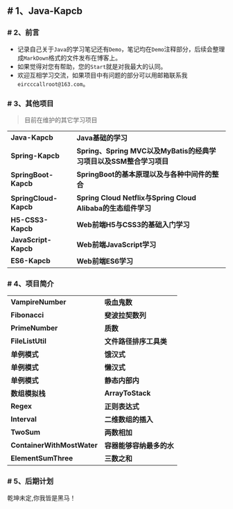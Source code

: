 ## # 1、Java-Kapcb

### # 2、前言

- 记录自己关于`Java`的学习笔记还有`Demo`，笔记均在`Demo`注释部分，后续会整理成`MarkDown`格式的文件发布在博客上。
- 如果觉得对您有帮助，您的`Start`就是对我最大的认同。
- 欢迎互相学习交流，如果项目中有问题的部分可以用邮箱联系我`eircccallroot@163.com`。

### # 3、其他项目

> 目前在维护的其它学习项目

<table>
    <tr>
        <td><a style="text-decoration: none;" href="https://github.com/kapbc/Java-Kapcb" target="_blank"><strong>Java-Kapcb</strong></a></td>
        <td><a style="text-decoration: none;" href="https://github.com/kapbc/Java-Kapcb" target="_blank"><b>Java基础的学习</b></a></td>
    </tr>
    <tr>
    	<td><a style="text-decoration: none;" href="https://github.com/kapbc/Spring-Kapcb" target="_blank"><strong>Spring-Kapcb</strong></a></td>
        <td><a style="text-decoration: none;" href="https://github.com/kapbc/Spring-Kapcb" target="_blank"><b>Spring、Spring MVC以及MyBatis的经典学习项目以及SSM整合学习项目</b></a></td>
    </tr>
    <tr>
    	<td><a style="text-decoration: none;" href="https://github.com/kapbc/SpringBoot-Kapcb" target="_blank"><strong>SpringBoot-Kapcb</strong></a></td>
        <td><a style="text-decoration: none;" href="https://github.com/kapbc/SpringBoot-Kapcb" target="_blank"><b>SpringBoot的基本原理以及与各种中间件的整合</b></a></td>
    </tr>
    <tr>
    	<td><a style="text-decoration: none;" href="https://github.com/kapbc/SpringCloud-Kapcb" target="_blank"><strong>SpringCloud-Kapcb</strong></a></td>
        <td><a style="text-decoration: none;" href="https://github.com/kapbc/SpringCloud-Kapcb" target="_blank"><b>Spring Cloud Netflix与Spring Cloud Alibaba的生态组件学习</b></a></td>
    </tr>
    <tr>
        <td><a style="text-decoration: none;" href="https://github.com/kapbc/H5-CSS3-Kapcb" target="_blank"><strong>H5-CSS3-Kapcb</strong></a></td>
        <td><a style="text-decoration: none;" href="https://github.com/kapbc/H5-CSS3-Kapcb" target="_blank"><b>Web前端H5与CSS3的基础入门学习</b></a></td>
    </tr>
    <tr>
    	<td><a style="text-decoration: none;" href="https://github.com/kapbc/JavaScript-Kapcb" target="_blank"><strong>JavaScript-Kapcb</strong></a></td>
        <td><a style="text-decoration: none;" href="https://github.com/kapbc/JavaScript-Kapcb" target="_blank"><b>Web前端JavaScript学习</b></a></td>
    </tr>
     <tr>
    	<td><a style="text-decoration: none;" href="https://github.com/kapbc/ES6-Kapcb" target="_blank"><strong>ES6-Kapcb</strong></a></td>
        <td><a style="text-decoration: none;" href="https://github.com/kapbc/ES6-Kapcb" target="_nlank"><strong>Web前端ES6学习</strong></a></td>
    </tr>
</table>

### # 4、项目简介
<table>
    <tr>
    	<td><a style="text-decoration: none;" href="https://github.com/kapbc/Java-Kapcb/blob/master/src/main/java/com/kapcb/ccc/algorithm/VampireNumber.java" target="_blank"><strong>VampireNumber</strong></a></td>
        <td><a style="text-decoration: none;" href="https://github.com/kapbc/Java-Kapcb/blob/master/src/main/java/com/kapcb/ccc/algorithm/VampireNumber.java" target="_blank"><strong>吸血鬼数</strong></a></td>   
    </tr>
    <tr>
    	<td><a style="text-decoration: none;" href="https://github.com/kapbc/Java-Kapcb/blob/master/src/main/java/com/kapcb/ccc/algorithm/Fibonacci.java" target="_blank"><strong>Fibonacci</strong></a></td>
        <td><a style="text-decoration: none;" href="https://github.com/kapbc/Java-Kapcb/blob/master/src/main/java/com/kapcb/ccc/algorithm/Fibonacci.java" target="_blank"><strong>斐波拉契数列</strong></a></td>   
    </tr>       
    <tr>
    	<td><a style="text-decoration: none;" href="https://github.com/kapbc/Java-Kapcb/blob/master/src/main/java/com/kapcb/ccc/algorithm/PrimeNumber" target="_blank"><strong>PrimeNumber</strong></a></td>
        <td><a style="text-decoration: none;" href="https://github.com/kapbc/Java-Kapcb/blob/master/src/main/java/com/kapcb/ccc/algorithm/PrimeNumber" target="_blank"><strong>质数</strong></a></td>
    </tr>
    <tr>
    	<td><a style="text-decoration: none;" href="https://github.com/kapbc/Java-Kapcb/blob/master/src/main/java/com/kapcb/ccc/util/FileListUtil.java" target="_blank"><strong>FileListUtil</strong></a></td>
        <td><a style="text-decoration: none;" href="https://github.com/kapbc/Java-Kapcb/blob/master/src/main/java/com/kapcb/ccc/util/FileListUtil.java" target="_blank"><strong>文件路径排序工具类</strong></a></td>
    </tr>
    <tr>
    	<td><a style="text-decoration: none;" href="https://github.com/kapbc/Java-Kapcb/tree/master/src/main/java/com/kapcb/ccc/pattern/singleton/hungry" target="_blank"><strong>单例模式</strong></a></td>
        <td><a style="text-decoration: none;" href="https://github.com/kapbc/Java-Kapcb/tree/master/src/main/java/com/kapcb/ccc/pattern/singleton/hungry" target="_blank"><strong>饿汉式</strong></a></td>
    </tr>
    <tr>
    	<td><a style="text-decoration: none;" href="https://github.com/kapbc/Java-Kapcb/tree/master/src/main/java/com/kapcb/ccc/pattern/singleton/lazy" target="_blank"><strong>单例模式</strong></a></td>
        <td><a style="text-decoration: none;" href="https://github.com/kapbc/Java-Kapcb/tree/master/src/main/java/com/kapcb/ccc/pattern/singleton/lazy" target="_blank"><strong>懒汉式</strong></a></td>
    </tr>
    <tr>
    	<td><a style="text-decoration: none;" href="https://github.com/kapbc/Java-Kapcb/tree/master/src/main/java/com/kapcb/ccc/pattern/singleton/inner" target="_blank"><strong>单例模式</strong></a></td>
        <td><a style="text-decoration: none;" href="https://github.com/kapbc/Java-Kapcb/tree/master/src/main/java/com/kapcb/ccc/pattern/singleton/inner" target="_blank"><strong>静态内部内</strong></a></td>
    </tr>
    <tr>
    	<td><a style="text-decoration: none;" href="https://github.com/kapbc/Java-Kapcb/tree/master/src/main/java/com/kapcb/ccc/data/stack" target="_blank"><strong>数组模拟栈</strong></a></td>
        <td><a style="text-decoration: none;" href="https://github.com/kapbc/Java-Kapcb/tree/master/src/main/java/com/kapcb/ccc/data/stack" target="_blank"><strong>ArrayToStack</strong></a></td>
    </tr>
    <tr>
    	<td><a style="text-decoration: none;" href="https://github.com/kapbc/Java-Kapcb/tree/master/src/main/java/com/kapcb/ccc/regex" target="_blank"><strong>Regex</strong></a></td>
        <td><a style="text-decoration: none;" href="https://github.com/kapbc/Java-Kapcb/tree/master/src/main/java/com/kapcb/ccc/regex" target="_blank"><strong>正则表达式</strong></a></td>
    </tr>
    <tr>
    	<td><a style="text-decoration: none;" href="https://github.com/kapbc/Java-Kapcb/blob/master/src/main/java/com/kapcb/ccc/leetcode/Interval.java" target="_blank"><strong>Interval</strong></a></td>
        <td><a style="text-decoration: none;" href="https://github.com/kapbc/Java-Kapcb/blob/master/src/main/java/com/kapcb/ccc/leetcode/Interval.java" target="_blank"><strong>二维数组的插入</strong></a></td>
    </tr>
    <tr>
    	<td><a style="text-decoration: none;" href="https://github.com/kapbc/Java-Kapcb/blob/master/src/main/java/com/kapcb/ccc/leetcode/TwoSum.java" target="_blank"><strong>TwoSum</strong></a></td>
        <td><a style="text-decoration: none;" href="https://github.com/kapbc/Java-Kapcb/blob/master/src/main/java/com/kapcb/ccc/leetcode/TwoSum.java" target="_blank"><strong>两数相加</strong></a></td>
    </tr>
    <tr>
    	<td><a style="text-decoration: none;" href="https://github.com/kapbc/Java-Kapcb/blob/master/src/main/java/com/kapcb/ccc/leetcode/ContainerWithMostWater.java" target="_blank"><strong>ContainerWithMostWater</strong></a></td>
        <td><a style="text-decoration: none;" href="https://github.com/kapbc/Java-Kapcb/blob/master/src/main/java/com/kapcb/ccc/leetcode/ContainerWithMostWater.java" target="_blank"><strong>容器能够容纳最多的水</strong></a></td>
    </tr>
    <tr>
    	<td><a style="text-decoration: none;" href="https://github.com/kapbc/Java-Kapcb/blob/master/src/main/java/com/kapcb/ccc/leetcode/ElementSumThree.java" target="_blank"><strong>ElementSumThree</strong></a></td>
        <td><a style="text-decoration: none;" href="https://github.com/kapbc/Java-Kapcb/blob/master/src/main/java/com/kapcb/ccc/leetcode/ElementSumThree.java" target="_blank"><strong>三数之和</strong></a></td>
    </tr>
</table>

### # 5、后期计划

乾坤未定,你我皆是黑马！

